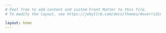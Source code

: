```yaml
---
# Feel free to add content and custom Front Matter to this file.
# To modify the layout, see https://jekyllrb.com/docs/themes/#overriding-theme-defaults

layout: home
---
```

<script src="../assets/js/p5.js"></script>
<script src="../assets/js/waves.js"></script>